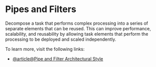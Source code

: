 # Pipes and Filters

Decompose a task that performs complex processing into a series of separate elements that can be reused. This can improve performance, scalability, and reusability by allowing task elements that perform the processing to be deployed and scaled independently.

To learn more, visit the following links:

- [@article@Pipe and Filter Architectural Style](https://learn.microsoft.com/en-us/azure/architecture/patterns/pipes-and-filters)
